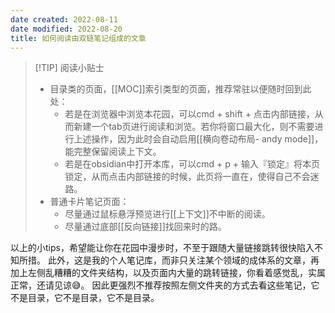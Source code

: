 ```yaml
---
date created: 2022-08-11
date modified: 2022-08-20
title: 如何阅读由双链笔记组成的文章
---
```


> [!TIP] 阅读小贴士
> - 目录类的页面，[[MOC]]索引类型的页面，推荐常驻以便随时回到此处：
> 	- 若是在浏览器中浏览本花园，可以cmd + shift + 点击内部链接，从而新建一个tab页进行阅读和浏览。若你将窗口最大化，则不需要进行上述操作，因为此时会自动启用[[横向卷动布局- andy mode]]，能完整保留阅读上下文。
> 	- 若是在obsidian中打开本库，可以cmd + p + 输入『锁定』将本页锁定，从而点击内部链接的时候，此页将一直在，使得自己不会迷路。
> - 普通卡片笔记页面：
> 	- 尽量通过鼠标悬浮预览进行[[上下文]]不中断的阅读。
> 	- 尽量通过底部[[反向链接]]找回来时的路。

以上的小tips，希望能让你在花园中漫步时，不至于跟随大量链接跳转很快陷入不知所措。
此外，这是我的个人笔记库，而非只关注某个领域的成体系的文章，再加上左侧乱糟糟的文件夹结构，以及页面内大量的跳转链接，你看着感觉乱，实属正常，还请见谅😅。
因此更强烈不推荐按照左侧文件夹的方式去看这些笔记，它不是目录，它不是目录，它不是目录。
